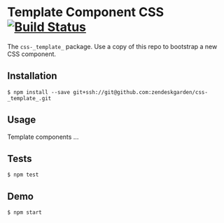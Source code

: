 # Template Component CSS [![Build Status](https://magnum.travis-ci.com/zendeskgarden/css-_template_.svg?token=_template_&branch=master)](https://magnum.travis-ci.com/zendeskgarden/css-_template_)

The `css-_template_` package. Use a copy of this repo to bootstrap a new
CSS component.

## Installation

    $ npm install --save git+ssh://git@github.com:zendeskgarden/css-_template_.git

## Usage

Template components ...

## Tests

    $ npm test

## Demo

    $ npm start
